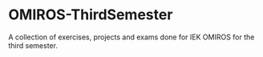# OMIROS-ThirdSemester
A collection of exercises, projects and exams done for IEK OMIROS for the third semester. 
